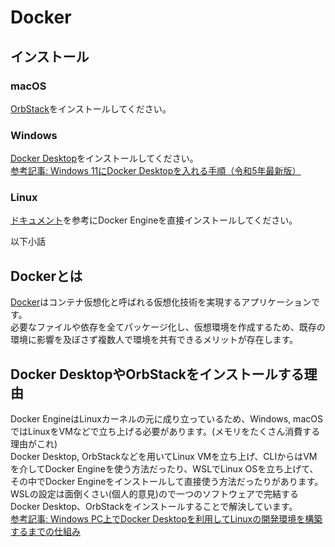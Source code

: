 # Docker
## インストール
### macOS
[OrbStack](https://orbstack.dev/)をインストールしてください。

### Windows
[Docker Desktop](https://www.docker.com/ja-jp/products/docker-desktop/)をインストールしてください。  
[参考記事: Windows 11にDocker Desktopを入れる手順（令和5年最新版）](https://qiita.com/zembutsu/items/a98f6f25ef47c04893b3)

### Linux
[ドキュメント](https://docs.docker.jp/engine/installation/linux/index.html)を参考にDocker Engineを直接インストールしてください。
  
  
以下小話
## Dockerとは
[Docker](https://www.docker.com/)はコンテナ仮想化と呼ばれる仮想化技術を実現するアプリケーションです。  
必要なファイルや依存を全てパッケージ化し、仮想環境を作成するため、既存の環境に影響を及ぼさず複数人で環境を共有できるメリットが存在します。  
  
## Docker DesktopやOrbStackをインストールする理由
Docker EngineはLinuxカーネルの元に成り立っているため、Windows, macOSではLinuxをVMなどで立ち上げる必要があります。(メモリをたくさん消費する理由がこれ)  
Docker Desktop, OrbStackなどを用いてLinux VMを立ち上げ、CLIからはVMを介してDocker Engineを使う方法だったり、WSLでLinux OSを立ち上げて、その中でDocker Engineをインストールして直接使う方法だったりがあります。  
WSLの設定は面倒くさい(個人的意見)ので一つのソフトウェアで完結するDocker Desktop、OrbStackをインストールすることで解決しています。  
[参考記事: Windows PC上でDocker Desktopを利用してLinuxの開発環境を構築するまでの仕組み](https://zenn.dev/skrikzts/articles/55f7744ee82aa9)